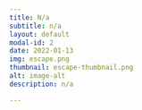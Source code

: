 ```yaml
---
title: N/a
subtitle: n/a
layout: default
modal-id: 2
date: 2022-01-13
img: escape.png
thumbnail: escape-thumbnail.png
alt: image-alt
description: n/a

---
```

